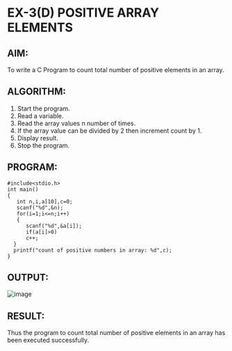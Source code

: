 # EX-3(D)     POSITIVE ARRAY ELEMENTS

## AIM:
To write a C Program to count total number of positive elements in an array.

## ALGORITHM:
1. Start the program.
2. Read a variable.
3. Read the array values n number of times.
4. If the array value can be divided by 2 then increment count by 1.
5. Display result.
6. Stop the program.

## PROGRAM:
```
#include<stdio.h>
int main()
{
   int n,i,a[10],c=0;
   scanf("%d",&n);
   for(i=1;i<=n;i++)
   {
      scanf("%d",&a[i]);
      if(a[i]>0)
      c++;
  }
  printf("count of positive numbers in array: %d",c);
}
```

## OUTPUT:
![image](https://github.com/Yuvaranithulasingam/EX-03-4d/assets/121418522/49de2ea2-f244-4ffeb23d-e3f84ca2cb3d)

## RESULT:
Thus the program to count total number of positive elements in an array has been
executed successfully.
